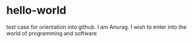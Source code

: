 # hello-world
test case for orientation into github.
I am Anurag. I wish to enter into the world of programming and software
